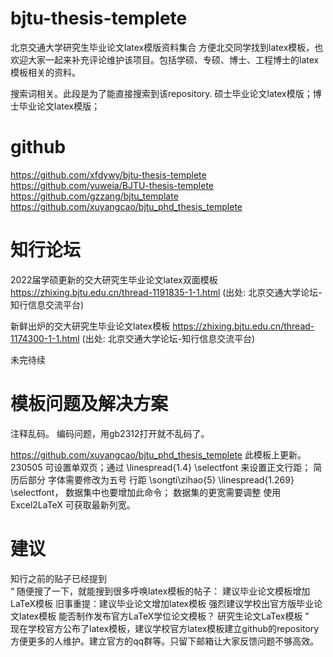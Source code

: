 # bjtu-thesis-templete
北京交通大学研究生毕业论文latex模版资料集合
方便北交同学找到latex模板，也欢迎大家一起来补充评论维护该项目。包括学硕、专硕、博士、工程博士的latex模板相关的资料。

搜索词相关。此段是为了能直接搜索到该repository.  硕士毕业论文latex模版；博士毕业论文latex模版；

# github
https://github.com/xfdywy/bjtu-thesis-templete \
https://github.com/yuweia/BJTU-thesis-templete \
https://github.com/gzzang/bjtu_template \
https://github.com/xuyangcao/bjtu_phd_thesis_templete


# 知行论坛
2022届学硕更新的交大研究生毕业论文latex双面模板
https://zhixing.bjtu.edu.cn/thread-1191835-1-1.html
(出处: 北京交通大学论坛-知行信息交流平台)

新鲜出炉的交大研究生毕业论文latex模板
https://zhixing.bjtu.edu.cn/thread-1174300-1-1.html
(出处: 北京交通大学论坛-知行信息交流平台)


未完待续


# 模板问题及解决方案
注释乱码。  编码问题，用gb2312打开就不乱码了。

https://github.com/xuyangcao/bjtu_phd_thesis_templete 此模板上更新。230505 可设置单双页；通过 \linespread{1.4} \selectfont 来设置正文行距； 简历后部分 字体需要修改为五号 行距 \songti\zihao{5} \linespread{1.269} \selectfont，  数据集中也要增加此命令； 数据集的更宽需要调整 使用 Excel2LaTeX 可获取最新列宽。

# 建议
知行之前的贴子已经提到 \
“ 随便搜了一下，就能搜到很多呼唤latex模板的帖子：
建议毕业论文模板增加LaTeX模板
旧事重提：建议毕业论文增加latex模板
强烈建议学校出官方版毕业论文latex模板
能否制作发布官方LaTeX学位论文模板？
研究生论文LaTex模板 ” \
现在学校官方公布了latex模板，建议学校官方latex模板建立github的repository方便更多的人维护。建立官方的qq群等。只留下邮箱让大家反馈问题不够高效。


